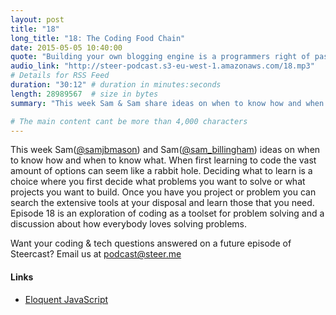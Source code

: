 ```yaml
---
layout: post
title: "18"
long_title: "18: The Coding Food Chain"
date: 2015-05-05 10:40:00
quote: "Building your own blogging engine is a programmers right of passage"
audio_link: "http://steer-podcast.s3-eu-west-1.amazonaws.com/18.mp3"
# Details for RSS Feed
duration: "30:12" # duration in minutes:seconds
length: 28989567  # size in bytes
summary: "This week Sam & Sam share ideas on when to know how and when to know what. An exploration of coding as a toolset for problem solving." # Short description of the episode

# The main content cant be more than 4,000 characters
---
```


This week Sam([@samjbmason](https://twitter.com/samjbmason)) and Sam([@sam_billingham](https://twitter.com/sam_billingham)) ideas on when to know how and when to know what. When first learning to code the vast amount of options can seem like a rabbit hole. Deciding what to learn is a choice where you first decide what problems you want to solve or what projects you want to build. Once you have you project or problem you can search the extensive tools at your disposal and learn those that you need. Episode 18 is an exploration of coding as a toolset for problem solving and a discussion about how everybody loves solving problems.

Want your coding & tech questions answered on a future episode of Steercast? Email us at [podcast@steer.me](mailto:podcast@steer.me)

#### Links
- [Eloquent JavaScript](http://eloquentjavascript.net/)
